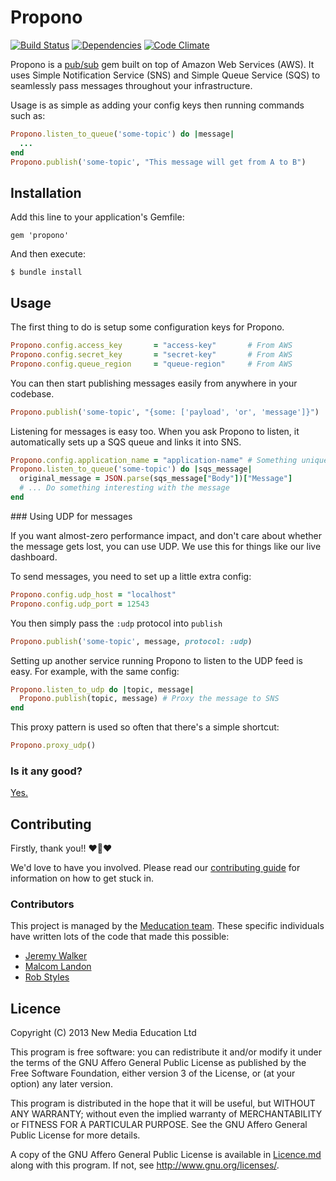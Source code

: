 # Propono

[![Build Status](https://travis-ci.org/meducation/propono.png)](https://travis-ci.org/meducation/propono)
[![Dependencies](https://gemnasium.com/meducation/propono.png?travis)](https://gemnasium.com/meducation/propono)
[![Code Climate](https://codeclimate.com/github/meducation/propono.png)](https://codeclimate.com/github/meducation/propono)

Propono is a [pub/sub](http://en.wikipedia.org/wiki/Publish-subscribe_pattern) gem built on top of Amazon Web Services (AWS). It uses Simple Notification Service (SNS) and Simple Queue Service (SQS) to seamlessly pass messages throughout your infrastructure.

Usage is as simple as adding your config keys then running commands such as:

```ruby
Propono.listen_to_queue('some-topic') do |message|
  ...
end
Propono.publish('some-topic', "This message will get from A to B")
```

## Installation

Add this line to your application's Gemfile:

    gem 'propono'

And then execute:

    $ bundle install

## Usage

The first thing to do is setup some configuration keys for Propono.

```ruby
Propono.config.access_key       = "access-key"       # From AWS
Propono.config.secret_key       = "secret-key"       # From AWS
Propono.config.queue_region     = "queue-region"     # From AWS
```

You can then start publishing messages easily from anywhere in your codebase.

```ruby
Propono.publish('some-topic', "{some: ['payload', 'or', 'message']}")
```

Listening for messages is easy too. When you ask Propono to listen, it automatically sets up a SQS queue and links it into SNS.

```ruby
Propono.config.application_name = "application-name" # Something unique to this app.
Propono.listen_to_queue('some-topic') do |sqs_message|
  original_message = JSON.parse(sqs_message["Body"])["Message"]
  # ... Do something interesting with the message
end
```

### Using UDP for messages

If you want almost-zero performance impact, and don't care about whether the message gets lost, you can use UDP. We use this for things like our live dashboard.

To send messages, you need to set up a little extra config:

```ruby
Propono.config.udp_host = "localhost"
Propono.config.udp_port = 12543
```
You then simply pass the `:udp` protocol into `publish`

```ruby
Propono.publish('some-topic', message, protocol: :udp)
```

Setting up another service running Propono to listen to the UDP feed is easy. For example, with the same config:

```ruby
Propono.listen_to_udp do |topic, message|
  Propono.publish(topic, message) # Proxy the message to SNS
end
```

This proxy pattern is used so often that there's a simple shortcut:

```ruby
Propono.proxy_udp()
```

### Is it any good?

[Yes.](http://news.ycombinator.com/item?id=3067434)

## Contributing

Firstly, thank you!! :heart::sparkling_heart::heart:

We'd love to have you involved. Please read our [contributing guide](https://github.com/meducation/propono/tree/master/CONTRIBUTING.md) for information on how to get stuck in.

### Contributors

This project is managed by the [Meducation team](http://company.meducation.net/about#team). These specific individuals have written lots of the code that made this possible:

- [Jeremy Walker](http://github.com/iHID)
- [Malcom Landon](http://github.com/malcyL)
- [Rob Styles](http://github.com/mmmmmrob)

## Licence

Copyright (C) 2013 New Media Education Ltd

This program is free software: you can redistribute it and/or modify
it under the terms of the GNU Affero General Public License as published by
the Free Software Foundation, either version 3 of the License, or
(at your option) any later version.

This program is distributed in the hope that it will be useful,
but WITHOUT ANY WARRANTY; without even the implied warranty of
MERCHANTABILITY or FITNESS FOR A PARTICULAR PURPOSE.  See the
GNU Affero General Public License for more details.

A copy of the GNU Affero General Public License is available in [Licence.md](https://github.com/meducation/propono/blob/master/LICENCE.md)
along with this program.  If not, see <http://www.gnu.org/licenses/>.
